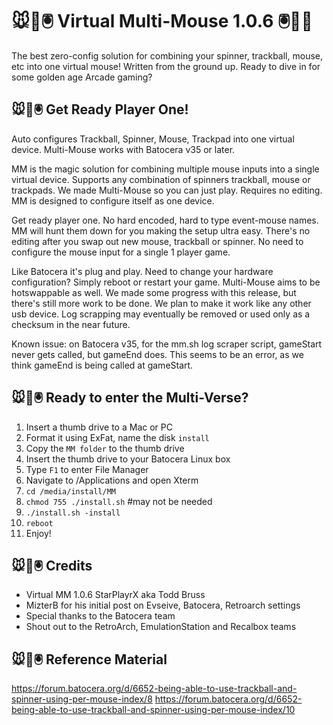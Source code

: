 # 🐭👾🖲️ Virtual Multi-Mouse 1.0.6 🖲️👾🐭
The best zero-config solution for combining your spinner, trackball, mouse, etc into one virtual mouse! Written from the ground up. Ready to dive in for some golden age Arcade gaming?

## 🐭👾🖲️ Get Ready Player One!
Auto configures Trackball, Spinner, Mouse, Trackpad into one virtual device. Multi-Mouse works with Batocera v35 or later.

MM is the magic solution for combining multiple mouse inputs into a single virtual device. Supports any combination of spinners trackball, mouse or trackpads. We made Multi-Mouse so you can just play. Requires no editing. MM is designed to configure itself as one device.

Get ready player one. No hard encoded, hard to type event-mouse names. MM will hunt them down for you making the setup ultra easy. There's no editing after you swap out new mouse, trackball or spinner. No need to configure the mouse input for a single 1 player game.
 
Like Batocera it's plug and play. Need to change your hardware configuration? Simply reboot or restart your game. Multi-Mouse aims to be hotswappable as well. We made some progress with this release, but there's still more work to be done. We plan to make it work like any other usb device. Log scrapping may eventually be removed or used only as a checksum in the near future.

Known issue: on Batocera v35, for the mm.sh log scraper script, gameStart never gets called, but gameEnd does. This seems to be an error, as we think gameEnd is being called at gameStart.

## 🐭👾🖲️ Ready to enter the Multi-Verse?

1.  Insert a thumb drive to a Mac or PC
2.  Format it using ExFat, name the disk `install`
3.  Copy the `MM folder` to the thumb drive
4.  Insert the thumb drive to your Batocera Linux box
5.  Type `F1` to enter File Manager
6.  Navigate to /Applications and open Xterm
7.  `cd /media/install/MM`
8.  `chmod 755 ./install.sh` #may not be needed
9.  `./install.sh -install`
10.  `reboot`
11.  Enjoy!

## 🐭👾🖲️ Credits

* Virtual MM 1.0.6 StarPlayrX aka Todd Bruss
* MizterB for his initial post on Evseive, Batocera, Retroarch settings
* Special thanks to the Batocera team
* Shout out to the RetroArch, EmulationStation and Recalbox teams

## 🐭👾🖲️ Reference Material
https://forum.batocera.org/d/6652-being-able-to-use-trackball-and-spinner-using-per-mouse-index/8
https://forum.batocera.org/d/6652-being-able-to-use-trackball-and-spinner-using-per-mouse-index/10
